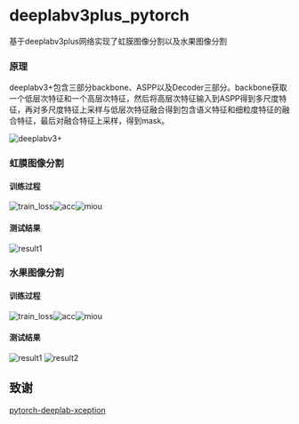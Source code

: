 # deeplabv3plus_pytorch

基于deeplabv3plus网络实现了虹膜图像分割以及水果图像分割

### 原理
deeplabv3+包含三部分backbone、ASPP以及Decoder三部分。backbone获取一个低层次特征和一个高层次特征，然后将高层次特征输入到ASPP得到多尺度特征，再对多尺度特征上采样与低层次特征融合得到包含语义特征和细粒度特征的融合特征，最后对融合特征上采样，得到mask。

![deeplabv3+](images/deeplabv3plus.jpg)

### 虹膜图像分割

#### 训练过程

![train_loss](images/iris_result/train_loss.jpg)![acc](images/iris_result/acc.jpg)![miou](images/iris_result/miou.jpg)

#### 测试结果
![result1](images/iris_result/result.jpg)

### 水果图像分割

#### 训练过程
![train_loss](images/fruit_result/train_loss.jpg)![acc](images/fruit_result/acc.jpg)![miou](images/fruit_result/miou.jpg)

#### 测试结果
![result1](images/fruit_result/result1.png)
![result2](images/fruit_result/result2.png)

## 致谢
[pytorch-deeplab-xception](https://github.com/jfzhang95/pytorch-deeplab-xception)